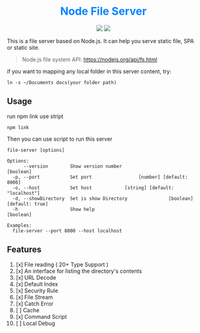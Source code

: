 <center>

<font color='#0084ff'>

# Node File Server

</font>

![](https://img.shields.io/badge/language-JavaScript-blue.svg)
![](https://img.shields.io/badge/version-v1.0.0-green)

</center>
This is a file server based on Node.js. It can help you serve static file, SPA or static site.

> Node.js file system API: https://nodejs.org/api/fs.html

if you want to mapping any local folder in this server content, try:
```
ln -s ~/Documents docs(your folder path)  
```
## Usage
run npm link use stript
```
npm link
```
Then you can use script to run this server
```
file-server [options]

Options:
      --version        Show version number                             [boolean]
  -p, --port           Set port                 [number] [default: 8000]
  -o, --host           Set host            [string] [default: "localhost"]
  -d, --showDirectory  Set is show Directory               [boolean] [default: true]
  -h                   Show help                                       [boolean]

Examples:
  file-server --port 8000 --host localhost
```

## Features
1. [x] File reading ( 20+ Type Support )
1. [x] An interface for listing the directory's contents
1. [x] URL Decode
1. [x] Default Index
1. [x] Security Rule
1. [x] File Stream
1. [x] Catch Error
1. [ ] Cache
1. [x] Command Script
1. [ ] Local Debug